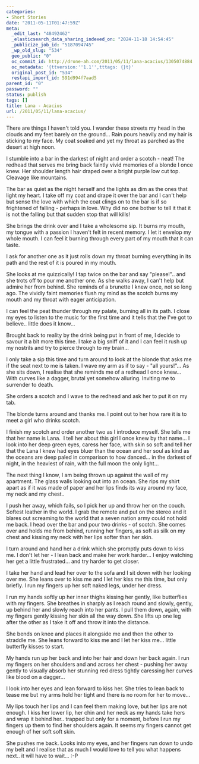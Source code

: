 ```yaml
---
categories:
- Short Stories
date: "2011-05-11T01:47:59Z"
meta:
  _edit_last: "48492462"
  _elasticsearch_data_sharing_indexed_on: "2024-11-18 14:54:45"
  _publicize_job_id: "5187094745"
  _wp_old_slug: "534"
  geo_public: "0"
  oc_commit_id: http://drone-ah.com/2011/05/11/lana-acacius/1305074884
  oc_metadata: '{ttversion:''1.1'',tttags: {}t}'
  original_post_id: "534"
  restapi_import_id: 591d994f7aad5
parent_id: "0"
password: ""
status: publish
tags: []
title: Lana - Acacius
url: /2011/05/11/lana-acacius/
---
```


There are things I haven't told you. I wander these streets my head in the
clouds and my feet barely on the ground... Rain pours heavily and my hair is
sticking to my face. My coat soaked and yet my throat as parched as the desert
at high noon.

I stumble into a bar in the darkest of night and order a scotch - neat! The
redhead that serves me bring back faintly vivid memories of a blonde I once
knew. Her shoulder length hair draped over a bright purple low cut top. Cleavage
like mountains.

The bar as quiet as the night herself and the lights as dim as the ones that
light my heart. I take off my coat and drape it over the bar and I can't help
but sense the love with which the coat clings on to the bar is if so frightened
of falling - perhaps in love. Why did no one bother to tell it that it is not
the falling but that sudden stop that will kills!

She brings the drink over and I take a wholesome sip. It burns my mouth, my
tongue with a passion I haven't felt in recent memory. I let it envelop my whole
mouth. I can feel it burning through every part of my mouth that it can taste.

<!--more-->

I ask for another one as it just rolls down my throat burning everything in its
path and the rest of it is poured in my mouth.

She looks at me quizzically! I tap twice on the bar and say "please!".. and she
trots off to pour me another one. As she walks away, I can't help but admire her
from behind. She reminds of a brunette I knew once, not so long ago. The vividly
faint memories flush my mind as the scotch burns my mouth and my throat with
eager anticipation.

I can feel the peat thunder through my palate, burning all in its path. I close
my eyes to listen to the music for the first time and it tells that the I've got
to believe.. little does it know...

Brought back to reality by the drink being put in front of me, I decide to
savour it a bit more this time. I take a big sniff of it and I can feel it rush
up my nostrils and try to pierce through to my brain...

I only take a sip this time and turn around to look at the blonde that asks me
if the seat next to me is taken. I wave my arm as if to say - "all yours!"... As
she sits down, I realise that she reminds me of a redhead I once knew... With
curves like a dagger, brutal yet somehow alluring. Inviting me to surrender to
death.

She orders a scotch and I wave to the redhead and ask her to put it on my tab.

The blonde turns around and thanks me. I point out to her how rare it is to meet
a girl who drinks scotch.

I finish my scotch and order another two as I introduce myself. She tells me
that her name is Lana.  I tell her about this girl I once knew by that name... I
look into her deep green eyes, caress her face, with skin so soft and tell her
that the Lana I knew had eyes bluer than the ocean and her soul as kind as the
oceans are deep paled in comparison to how danced... in the darkest of night, in
the heaviest of rain, with the full moon the only light...

The next thing I know, I am being thrown up against the wall of my apartment.
The glass walls looking out into an ocean. She rips my shirt apart as if it was
made of paper and her lips finds its way around my face, my neck and my chest..

I push her away, which fails, so I pick her up and throw her on the couch.
Softest leather in the world. I grab the remote and put on the stereo and it
blares out screaming to the world that a seven nation army could not hold me
back. I head over the bar and pour two drinks - of scotch. She comes over and
holds me from behind, running her fingers, as soft as silk on my chest and
kissing my neck with her lips softer than her skin.

I turn around and hand her a drink which she promptly puts down to kiss me. I
don't let her - I lean back and make her work harder... I enjoy watching her get
a little frustrated... and try harder to get closer.

I take her hand and lead her over to the sofa and I sit down with her looking
over me. She leans over to kiss me and I let her kiss me this time, but only
briefly. I run my fingers up her soft naked legs, under her dress.

I run my hands softly up her inner thighs kissing her gently, like butterflies
with my fingers. She breathes in sharply as I reach round and slowly, gently, up
behind her and slowly reach into her pants. I pull them down, again, with my
fingers gently kissing her skin all the way down. She lifts up one leg after the
other as I take it off and throw it into the distance.

She bends on knee and places it alongside me and then the other to straddle me.
She leans forward to kiss me and I let her kiss me... little butterfly kisses to
start.

My hands run up her back and into her hair and down her back again. I run my
fingers on her shoulders and and across her chest - pushing her away gently to
visually absorb her stunning red dress tightly caressing her curves like blood
on a dagger...

I look into her eyes and lean forward to kiss her. She tries to lean back to
tease me but my arms hold her tight and there is no room for her to move...

My lips touch her lips and I can feel them making love, but her lips are not
enough. I kiss her lower lip, her chin and her neck as my hands take hers and
wrap it behind her.. trapped but only for a moment, before I run my fingers up
them to find her shoulders again. It seems my fingers cannot get enough of her
soft soft skin.

She pushes me back. Looks into my eyes, and her fingers run down to undo my belt
and I realise that as much I would love to tell you what happens next.. it will
have to wait... :-P
